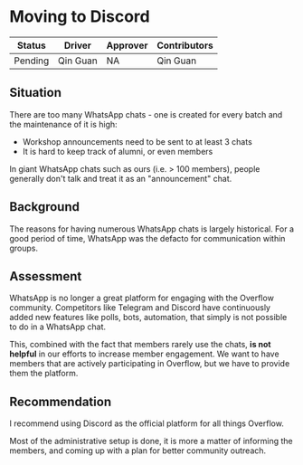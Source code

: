 # Moving to Discord

| Status  | Driver   | Approver | Contributors |
|---------|----------|----------|--------------|
| Pending | Qin Guan | NA       | Qin Guan     |

## Situation

There are too many WhatsApp chats - one is created for every batch and the maintenance of it is high:

* Workshop announcements need to be sent to at least 3 chats
* It is hard to keep track of alumni, or even members

In giant WhatsApp chats such as ours (i.e. > 100 members), people generally don't talk and treat it as an "announcement" chat.

## Background

The reasons for having numerous WhatsApp chats is largely historical. For a good period of time, WhatsApp was the defacto for communication within groups.

## Assessment

WhatsApp is no longer a great platform for engaging with the Overflow community. Competitors like Telegram and Discord have continuously added new features like polls, bots, automation, that simply is not possible to do in a WhatsApp chat.

This, combined with the fact that members rarely use the chats, **is not helpful** in our efforts to increase member engagement. We want to have members that are actively participating in Overflow, but we have to provide them the platform.

## Recommendation

I recommend using Discord as the official platform for all things Overflow.

Most of the administrative setup is done, it is more a matter of informing the members, and coming up with a plan for better community outreach.
